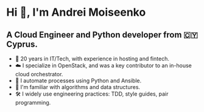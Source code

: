 # Hi 👋, I'm Andrei Moiseenko

## A Cloud Engineer and Python developer from 🇨🇾 Cyprus.

- 💼 20 years in IT/Tech, with experience in hosting and fintech.
- ☁️ I specialize in OpenStack, and was a key contributor to an in-house cloud orchestrator.
- 🤖 I automate processes using Python and Ansible.
- 🧠 I'm familiar with algorithms and data structures.
- 🛠️ I widely use engineering practices: TDD, style guides, pair programming.

